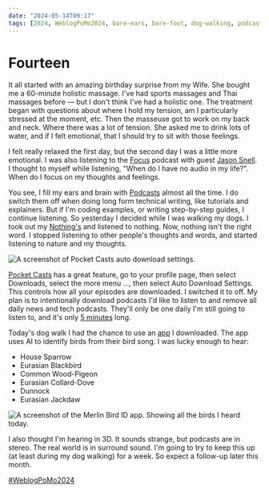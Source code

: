 ```yaml
---
date: "2024-05-14T09:17"
tags: [2024, WeblogPoMo2024, bare-ears, bare-foot, dog-walking, podcasts, birding]
---
```


# Fourteen
<!-- truncate -->

It all started with an amazing birthday surprise from my Wife. She bought me a 60-minute holistic massage. I've had sports massages and Thai massages before — but I don't think I've had a holistic one. The treatment began with questions about where I hold my tension, am I particularly stressed at the moment, etc. Then the masseuse got to work on my back and neck. Where there was a lot of tension. She asked me to drink lots of water, and if I felt emotional, that I should try to sit with those feelings.

I felt really relaxed the first day, but the second day I was a little more emotional. I was also listening to the [Focus](https://www.relay.fm/focused) podcast with guest [Jason Snell](https://zeppelin.flights/@jsnell). I thought to myself while listening, "When do I have no audio in my life?". When do I focus on my thoughts and feelings. 

You see, I fill my ears and brain with [Podcasts](https://now.stollerys.co.uk/) almost all the time. I do switch them off when doing long form technical writing, like tutorials and explainers. But if I'm coding examples, or writing step-by-step guides, I continue listening. So yesterday I decided while I was walking my dogs. I took out my [Nothing's](https://nothing.tech/products/ear-2) and listened to nothing. Now, nothing isn't the right word. I stopped listening to other people's thoughts and words, and started listening to nature and my thoughts.

![A screenshot of Pocket Casts auto download settings. ](https://cdn.some.pics/phils/66433abea1c6d.png)

[Pocket Casts](https://pocketcasts.com/) has a great feature, go to your profile page, then select Downloads, select the more menu …, then select Auto Download Settings. This controls how all your episodes are downloaded. I switched it to off. My plan is to intentionally download podcasts I'd like to listen to and remove all daily news and tech podcasts. They'll only be one daily I'm still going to listen to, and it's only [5 minutes](https://daily.lexfriedman.com/) long.

Today's dog walk I had the chance to use an [app](https://apps.apple.com/us/app/merlin-bird-id-by-cornell-lab/id773457673) I downloaded. The app uses AI to identify birds from their bird song. I was lucky enough to hear:

- House Sparrow
- Eurasian Blackbird
- Common Wood-Pigeon
- Eurasian Collard-Dove
- Dunnock
- Eurasian Jackdaw

![A screenshot of the Merlin Bird ID app. Showing all the birds I heard today. ](https://cdn.some.pics/phils/66433f131f3c4.png)

I also thought I'm hearing in 3D. It sounds strange, but podcasts are in stereo. The real world is in surround sound. I'm going to try to keep this up (at least during my dog walking) for a week. So expect a follow-up later this month. 

[#WeblogPoMo2024](https://weblog.anniegreens.lol/weblog-posting-month-2024)